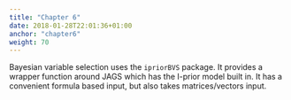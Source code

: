 ```yaml
---
title: "Chapter 6"
date: 2018-01-28T22:01:36+01:00
anchor: "chapter6"
weight: 70
---
```


Bayesian variable selection uses the `ipriorBVS` package. It provides a wrapper function around JAGS which has the I-prior model built in. It has a convenient formula based input, but also takes matrices/vectors input.
